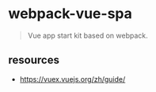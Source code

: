 # webpack-vue-spa
> Vue app start kit based on webpack.

## resources
- https://vuex.vuejs.org/zh/guide/
